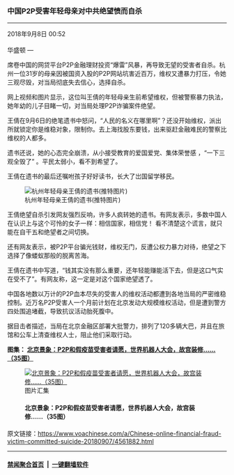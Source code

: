 ### 中国P2P受害年轻母亲对中共绝望愤而自杀 
------------------------

<div class="published">
 <span class="date" title="中国时间">
  <time datetime="2018-09-08T00:52:27+08:00">
   2018年9月8日 00:52
  </time>
 </span>
</div>
<br/>
<div class="wsw">
 <span class="dateline">
  华盛顿 —
 </span>
 <p>
  席卷中国的网贷平台P2P金融理财投资“爆雷”风暴，再导致无望的受害者自杀。杭州一位31岁的母亲因被国资入股的P2P网站坑害近百万，维权又遭暴力打压，令她三观尽毁，对当局彻底失去信心，选择自杀。
 </p>
 <p>
  网上视频和图片显示，这位叫王倩的年轻母亲生前希望维权，但被警察暴力执法，她年幼的儿子目睹一切，对当局处理P2P诈骗案件绝望。
 </p>
 <p>
  王倩在9月6日的绝笔遗书中怒问，“人民的名义在哪里啊”？还没开始维权，派出所就锁定你是维稳对象，限制你。去上海找股东要钱，出来驱赶金融难民的警察比维权的人都多。
 </p>
 <p>
  遗书还说，她的心态完全崩溃，从小接受教育的爱国爱党、集体荣誉感 ，“一下三观全毁了” 。平民太弱小，看不到希望了。
 </p>
 <p>
  王倩在遗书的最后还嘱咐孩子好好读书，长大了岀国留学移民。
 </p>
 <div class="wsw__embed">
  <figure class="media-image js-media-expand">
   <div class="img-wrap">
    <div class="thumb">
     <img alt="杭州年轻母亲王倩的遗书(推特图片)" src="https://gdb.voanews.com/248C3519-109E-4149-BDB6-93108CE06336_w250_r0_s.jpg"/>
    </div>
    <span class="ico ico-fullscreen ico--media-expand ico--rounded">
    </span>
   </div>
   <figcaption>
    <span class="caption">
     杭州年轻母亲王倩的遗书(推特图片)
    </span>
   </figcaption>
  </figure>
 </div>
 <p>
  王倩绝望自杀引发网友强烈反响，许多人疯转她的遗书。有网友表示，多数中国人在认识上与这个可怜的女子一样：相信国家，相信党！ 看不清楚这个谎言，就只能在自干五和绝望者之间切换。
 </p>
 <p>
  还有网友表示，被P2P平台骗光钱财，维权无门，反遭公权力暴力对待，绝望之下选择了像蝼蚁那般的脱离苦海。
 </p>
 <p>
  王倩在遗书中写道，“钱其实没有那么重要，还年轻能赚能活下去，但是这口气实在受不了”。有网友称，这一定是对这个国家绝望透了。
 </p>
 <p>
  中国各地数以万计的P2P血本尽失的受害人的维权活动都遭到各地当局的严密维稳控制。近万名P2P受害人一个月前计划在北京发动大规模维权活动，但是遭到警方四处围追堵截，导致抗议活动胎死腹中。
 </p>
 <p>
  据目击者描述，当局在北京金融区部署大批警力，排列了120多辆大巴，并且在旅馆和公车上清查维权人士，阻止他们采取行动。
 </p>
 <div class="clear">
 </div>
 <div class="wsw__embed">
  <div class="infgraphicsAttach">
   <script type="text/javascript">
   </script>
   <div class="snippetLoading twitterSnippet">
   </div>
   <script type="text/javascript">
   </script>
  </div>
 </div>
 <p>
  <strong>
   图集：
   <a class="wsw__a" href="https://www.voachinese.com/a/4508875.html">
    北京景象：P2P和假疫苗受害者请愿，世界机器人大会，故宫装修……（35图）
   </a>
  </strong>
 </p>
 <div class="wsw__embed">
  <figure class="media-gallery-embed overlay-wrap js-media-expand" data-lbox-gallery="true" data-lbox-gallery-url="/a/4508875.html">
   <a href="https://www.voachinese.com/a/4508875.html" title="北京景象：P2P和假疫苗受害者请愿，世界机器人大会，故宫装修……（35图）">
    <div class="img-wrap">
     <div class="thumb thumb16_9">
      <img alt="北京景象：P2P和假疫苗受害者请愿，世界机器人大会，故宫装修……（35图）" src="https://gdb.voanews.com/9B7A5AAE-7E1F-4FEC-9C78-26B5B85F37F4_w250_r1_s.jpg"/>
     </div>
     <span class="ico ico-gallery ico--media-type ico--xl">
     </span>
     <span class="ico ico-gallery ico--media-expand ico--rounded">
     </span>
    </div>
   </a>
   <figcaption class="d-flex flex-wrap overlay-content">
    <span class="label label--media label--inverted m-l-sm">
     图片汇集
    </span>
    <h4 class="title title--media title--inverted m-l-sm">
     北京景象：P2P和假疫苗受害者请愿，世界机器人大会，故宫装修……（35图）
    </h4>
   </figcaption>
   <div>
    <div data-lbox-gallery-item-src="https://gdb.voanews.com/9B7A5AAE-7E1F-4FEC-9C78-26B5B85F37F4_w1024_q10_s.jpg" data-lbox-gallery-item-title="2018年8月27日，P2P投资计划的受害人在北京东城区公安分局前面请愿，一名男子拿着带有P2P贷方徽标的袋子。">
    </div>
    <div data-lbox-gallery-item-src="https://gdb.voanews.com/C10A56DF-2BE9-4AE0-9DC2-B1F6A88BCA76_w1024_q10_s.jpg" data-lbox-gallery-item-title="2018年8月27日，P2P投资计划的受害人在北京东城区公安分局前面请愿。">
    </div>
    <div data-lbox-gallery-item-src="https://gdb.voanews.com/A71FEF6A-5E9C-4E70-B0EF-57D0B02C4552_w1024_q10_s.jpg" data-lbox-gallery-item-title="当局在北京金融区封锁街道，阻挡受害于P2P集资的金融难民。">
    </div>
    <div data-lbox-gallery-item-src="https://gdb.voanews.com/501C35CD-8DE0-4B0F-A257-D8A4653D944D_w1024_q10_s.jpg" data-lbox-gallery-item-title="2018年7月30日，几十位假疫苗受害儿童家长在中国国家卫生健康委员会前举横幅抗议（推特图片）。 中国20多万个孩子的家长对他们的孩子接种了长春长生生物科技有限责任公司（简称长生生物）生产的百白破疫苗而感到忧心忡忡。">
    </div>
    <div data-lbox-gallery-item-src="https://gdb.voanews.com/BC8847C3-95A7-4248-980E-98EE8CD77D6B_w1024_q10_s.jpg" data-lbox-gallery-item-title="2018年8月17日，在北京举行的世界机器人大会（WRC）上，一个女孩在孙悟空机器人前摆姿势留影。2018世界机器人大会8月15日到19日在北京举行。大会包括四部分：论坛、博览会、大赛、地面无人系统活动。">
    </div>
    <div data-lbox-gallery-item-src="https://gdb.voanews.com/6F5A10CC-6CB4-4758-9B26-E3E949065F3C_w1024_q10_s.jpg" data-lbox-gallery-item-title="2018年8月2日，北京紫禁城的一个角楼被覆盖，故宫正在从事大型翻新工程">
    </div>
    <div data-lbox-gallery-item-src="https://gdb.voanews.com/46541694-3FE9-45C7-BC84-560752A87E5B_w1024_q10_s.jpg" data-lbox-gallery-item-title="2018年8月22日，北京，两名餐馆工作人员坐在路边的石墩上。他们身后是关于马克思和恩格斯的宣传画。">
    </div>
    <div data-lbox-gallery-item-src="https://gdb.voanews.com/749FCD31-E7F4-4244-B4E1-7C37742FF9DF_w1024_q10_s.jpg" data-lbox-gallery-item-title="2018年8月17日，人们在北京火车站外的广场等火车时，在地上睡觉。">
    </div>
    <div data-lbox-gallery-item-src="https://gdb.voanews.com/0D19627B-1341-449A-B62C-358FE8F9EB3E_w1024_q10_s.jpg" data-lbox-gallery-item-title="2018年8月17日，人们在北京火车站外的广场等火车时，席地而卧，睡在地上。">
    </div>
    <div data-lbox-gallery-item-src="https://gdb.voanews.com/D77C91E7-C286-4784-BE92-877D556D2A61_w1024_q10_s.jpg" data-lbox-gallery-item-title="2018年8月15日，在北京举行的世界机器人大会上，一队参赛学生改进他们的机器人。">
    </div>
    <div data-lbox-gallery-item-src="https://gdb.voanews.com/F82F1EA2-072E-4175-A54E-2DE664E3DA0C_w1024_q10_s.jpg" data-lbox-gallery-item-title="2018年8月15日，在北京举行的世界机器人大会上展览的欢颜自动化设备公司制造的工业机器人，有人在旁边使用智能手机。">
    </div>
    <div data-lbox-gallery-item-src="https://gdb.voanews.com/6838C797-D464-4A10-9727-21B65C925432_w1024_q10_s.jpg" data-lbox-gallery-item-title="2018年8月15日，在北京举行的世界机器人大会上，姚明机器人投篮。">
    </div>
    <div data-lbox-gallery-item-src="https://gdb.voanews.com/D5A0A245-1A2A-46BA-9C63-BAD2C9AC2A6B_w1024_q10_s.jpg" data-lbox-gallery-item-title="2018年8月15日，在北京举行的世界机器人大会（WRC）上，一个女孩观看机器鱼游泳。">
    </div>
    <div data-lbox-gallery-item-src="https://gdb.voanews.com/4B0F428A-8645-4260-B992-53CAD55AE5BA_w1024_q10_s.jpg" data-lbox-gallery-item-title="2018年8月17日，在北京举行的世界机器人大会（WRC）上，一个女士触摸机器人。美国未来学家雷&amp;middot;库兹维尔预言，人工智能既会超过人类智能，又能和人类紧密结合，形成人机系统，在&amp;ldquo;本世纪40年代中期，这种人机融合的奇点时刻就会来临&amp;rdquo;。">
    </div>
    <div data-lbox-gallery-item-src="https://gdb.voanews.com/F77D2675-AA10-489D-9034-5D4C2D83DEF1_w1024_q10_s.jpg" data-lbox-gallery-item-title="人们走近北京中央商务区的中央电视台（CCTV）大楼附近（2018年8月16日）。">
    </div>
    <div data-lbox-gallery-item-src="https://gdb.voanews.com/DDC77848-7EAE-45C8-852B-5C9FEDC9BE40_w1024_q10_s.jpg" data-lbox-gallery-item-title="股民在北京一个经纪公司观看股票价格时聊天（2018年8月16日）。8月17日晚，中国证监会照例核发了IPO批文，批准两家公司融资10亿。有些业内人士称，中国股市恐慌蔓延，证监会仍照发IPO批文，是在落井下石。但是中国官媒说，中国经济稳中向好，上市公司业绩稳步增长，股市估值水平处于历史低位。">
    </div>
    <div data-lbox-gallery-item-src="https://gdb.voanews.com/07133857-41E8-4985-8B20-6328362523CC_w1024_q10_s.jpg" data-lbox-gallery-item-title='在谷歌公司的北京办公室外面，有谷歌的品牌标识（2018年8月8日）。8月1日美国网络杂志《拦截 The Intercept》说，歌试图重返中国，为此量身定制搜索引擎，过滤政治敏感内容，将&amp;ldquo;人权&amp;rdquo;&amp;ldquo;民主&amp;rdquo;&amp;ldquo;宗教&amp;rdquo;与&amp;ldquo;和平抗议&amp;rdquo;等关键词列入黑名单，在搜索结果中不显示被中国政府封禁的网站。&lt;span style="font-size: 1em;"&gt;中国官方媒体报道，&amp;ldquo;相关部门&amp;rdquo;否认谷歌正准备重回中国市场。&lt;/span&gt;&lt;span style="font-size: 1em;"&gt;谷歌也拒绝承认有重返中国的计划，表示&lt;/span&gt;&lt;span style="font-size: 1em;"&gt;不会对有关未来计划的推测加以评论。&lt;/span&gt;'>
    </div>
    <div data-lbox-gallery-item-src="https://gdb.voanews.com/455FEA00-BBE2-47EC-B92E-DDB0A96BFDB1_w1024_q10_s.jpg" data-lbox-gallery-item-title="人们在中国北京的美国大使馆外排队等候（2018年7月26日）。美联社在图片说明中援引美国国土安全部的消息说，70多万应该在2016年10月到2017年9月离境的外国人在签证到期后滞留美国。美联社电讯说，在此期间签证到期不离开美国的70万零1900人只包括乘飞机或船只抵达美国的人，不包括从陆地进入美国的人，因此签证逾期滞留的人数实际更多。这些滞留美国的人中外国学生和访问学者占4.2%。据估计，目前非法居留美国的1100万人中有40%是签证到期后滞留不走。">
    </div>
    <div data-lbox-gallery-item-src="https://gdb.voanews.com/DDBB9B0D-BF35-4072-A004-352C0BB66AA7_w1024_q10_s.jpg" data-lbox-gallery-item-title="美国联合航空公司的波音777飞机2018年7月25日在北京机场等候起飞。 7月25日是中国要求外国航空公司去除台湾国家称谓的最后期限。美国三大航空公司在网站上以&amp;ldquo;台北&amp;rdquo;取代了&amp;ldquo;台北-台湾&amp;rdquo;。中国政府称此为&amp;ldquo;积极进展&amp;rdquo;，&amp;ldquo;给予肯定&amp;rdquo;。今年早些时候，中国民航局要求外国航空公司在表述台湾的机场时要冠以&amp;ldquo;中国&amp;rdquo;字样。但在美国东部时间2018年8月9日，美国联合航空公司的网站在列出台北机场时没有称其为中国台北机场。该网站在单列中国各地机场时也没有列出台湾的任何机场。 白宫曾公开强烈反对北京对外国航空公司的这一要求，称之威为奥威尔式的胡言乱语。">
    </div>
    <div data-lbox-gallery-item-src="https://gdb.voanews.com/C8BFB019-6F39-4DF4-818D-64F06400AAFD_w1024_q10_s.jpg" data-lbox-gallery-item-title="中国外交部长王毅与英国外交大臣杰里米&amp;middot;亨特于2018年7月30日在北京钓鱼台国宾馆举行联合记者招待会。王毅表示，中国在与美国就贸易摩擦的对话上依旧大门敞开，中国不希望打贸易战。评论人士胡平认为，这说明中国发现，想离间美国与欧盟不可能，它也担心美欧日结成一体，架空世贸组织，所以表示愿意与美国重新谈判。">
    </div>
    <div data-lbox-gallery-item-src="https://gdb.voanews.com/26398956-2A04-42B5-A0C9-AB7386E6737A_w1024_q10_s.jpg" data-lbox-gallery-item-title="在北京访问的英国新任外交大臣杰里米&amp;middot;亨特2018年7月30日在英国驻华大使吴百纳陪同下会见2015年709抓捕案的律师和家属，了解709维权律师被抓捕及家人的遭遇。左起：709案第一位被抓律师王宇，被抓律师余文生的妻子许艳，英国驻华使馆大使吴百纳（Barbara Woodward），英国新任外交大臣杰里米&amp;middot;亨特，被抓律师王全璋的妻子李文足、被抓律师李和平的妻子王峭岭（推特图片）。李文足在推特上写道：&amp;ldquo;我向部长、大使详细介绍了王全璋被失踪三年的情况和最近的新情况。部长先生对我们的遭遇表示了真切的关注。我们也向部长和大使表达了我们诚挚的感谢，感谢英国政府对709案件高度、持续的关注；感谢英国政府对中国人权的关注。&amp;rdquo;">
    </div>
    <div data-lbox-gallery-item-src="https://gdb.voanews.com/F893AF9E-BCA3-4A3C-8C83-5BC84BEF519F_w1024_q10_s.jpg" data-lbox-gallery-item-title="在北京的中国银监会附近，警察对中国P2P网络理财民间集资受害者讲话，旁边是保安人员（2018年8月6日）。受害者从中国各地到北京请愿维权。">
    </div>
    <div data-lbox-gallery-item-src="https://gdb.voanews.com/C3782492-6120-42B8-ADBD-7091C33B736B_w1024_q10_s.jpg" data-lbox-gallery-item-title="中国P2P网络理财民间集资受害者在北京被警察和保安人员带出公园，送上大巴拉走（2018年8月6日）。受害者从中国各地到北京请愿维权。当局出动上千警力和上百大巴，严阵以待。">
    </div>
    <div data-lbox-gallery-item-src="https://gdb.voanews.com/90280911-4258-421F-B32B-96DB4F5C93AD_w1024_q10_s.jpg" data-lbox-gallery-item-title="在北京的中国银监会入口处，保安人员聚集。中国网贷平台集资受害者准备到这里请愿。当局严阵以待（2018年8月6日）。">
    </div>
    <div data-lbox-gallery-item-src="https://gdb.voanews.com/E75DABBE-B103-4F48-98D7-E9DF389F8A81_w1024_q10_s.jpg" data-lbox-gallery-item-title="在北京的中国银监会入口处，保安人员巡逻，一位警察对摄影者摆出姿势，似乎示意不让拍照。中国网贷平台集资受害者准备到这里请愿。当局严阵以待（2018年8月6日）。">
    </div>
    <div data-lbox-gallery-item-src="https://gdb.voanews.com/1331CDD4-5AB0-462F-8A58-A334553EA1AC_w1024_q10_s.jpg" data-lbox-gallery-item-title="北京一家医院张贴的狂犬病疫苗信息，有医护人员走过（2018年7月23日）。中国长春长生生物公司被勒令停止生产并从市场上收回疫苗。此前，中国国家药监局查出这家公司伪造生产和质检记录。相关新闻在社交媒体上引发批评声浪。长生生物公司去年就因为被发现一批疫苗不达标而被勒令停止生产这些疫苗。中国过去10年中出现了一系列伪劣食品和药物，政府一直努力在国内和国外重振人们对中国食品和药物的信心。最恶劣的一次食品伪劣事件发生在2008年。有30万儿童在食用三聚氰胺毒奶粉后生病，其中六人死亡。">
    </div>
    <div data-lbox-gallery-item-src="https://gdb.voanews.com/BE2F62D8-7387-4EC7-BA52-D8550D77D3FC_w1024_q10_s.png" data-lbox-gallery-item-title="北京地区约五十家家庭教会不满当局频繁骚扰和打压，公开发表联合声明。声明强调教友的&amp;ldquo;爱国热情&amp;rdquo;，指出&amp;ldquo;信徒的正常信仰生活被侵犯和拦阻，严重伤害了信教群众的情感和爱国热情，造成社会矛盾，并且有愈演愈烈之势&amp;rdquo;。声明援引中国宪法第三十六条称公民有宗教信仰自由，并且援引官方说法，指出&amp;ldquo;2016 年全国宗教工作会议提出，信教群众不是党和群众的对立面，更不是社会主义建设事业的阻力和障碍，信教群众是中国特色社会主义的建设力量、依靠力量&amp;rdquo;。有分析认为，中国家庭教会人员年轻化、以及现代通讯传播手段，使他们不同于老一代信徒，抗争方式渐趋主动，而且拿起法律武器。&lt;br /&gt;
&amp;nbsp;">
    </div>
    <div data-lbox-gallery-item-src="https://gdb.voanews.com/5F5BF398-BA60-45CF-95AB-6EBCAFD7B3F5_w1024_q10_s.jpg" data-lbox-gallery-item-title="一个北京小女孩在暑热天里玩水冲凉（2017年7月12日）。美国麻省理工学院主导的一项科学研究表示，地球上人口最密集的地区之一中国华北平原，在本世纪末前可能受到最致命的热浪袭击。这项研究显示，除非碳排放量大幅减少，否则气候变化带来的潮湿热浪将导致华北平原，包括北京，可能在2070年前接近于&amp;ldquo;不宜居住地区&amp;rdquo;。&lt;br /&gt;
&amp;nbsp;">
    </div>
    <div data-lbox-gallery-item-src="https://gdb.voanews.com/5BEFDE8B-8EDB-4523-BB80-66729517037D_w1024_q10_s.jpg" data-lbox-gallery-item-title="游客在北京参观长城（2013年5月4日）。住房短租网站平台爱彼迎（Airbnb）2018年8月7日取消了一场比赛，该网站本来计划从11个国家选取8人在北京延庆的长城上过夜，但有些人担心这会损坏古迹。爱彼迎曾经回应说该活动得到当地政府和市区两级旅游部门的支持。但8月6日，延庆区委宣传部的微博否认此说，比哦啊是不支持此举。">
    </div>
    <div data-lbox-gallery-item-src="https://gdb.voanews.com/C554479B-3588-417D-9898-C7DB315E319D_w1024_q10_s.jpg" data-lbox-gallery-item-title="北京市中心的故宫，或者叫紫禁城，大规模装修，工人用汽车搬运旧砖（2018年7月31日）。">
    </div>
    <div data-lbox-gallery-item-src="https://gdb.voanews.com/9335A461-9082-4695-A56B-120A88BA376F_w1024_q10_s.jpg" data-lbox-gallery-item-title="众多游客参观北京市中心的故宫，或者叫紫禁城（2018年7月31日）。笔者用谷歌检索&amp;ldquo;故宫人满为患&amp;rdquo;，谷歌显示有4590个结果。2017年8月，故宫博物院院长单霁翔表示，&amp;ldquo;故宫是世界上唯一一座年接待观众数量超过一千万的博物馆&amp;rdquo;，2012年故宫参观人数曾达到历史最高峰的1534万人次；&amp;ldquo;观众无限制的增加，文物和古建筑群都难以承受。&amp;rdquo;">
    </div>
    <div data-lbox-gallery-item-src="https://gdb.voanews.com/1B1C9F40-43D7-4D99-A940-FE45E6844AEC_w1024_q10_s.jpg" data-lbox-gallery-item-title="2018年7月30日，北京，一架起重机吊起一架坠落的直升机。直升机坠落在朝阳区奶子房村奶东休闲广场东侧，据悉除了驾驶员受了轻伤之外没有人员伤亡。&amp;nbsp;">
    </div>
    <div data-lbox-gallery-item-src="https://gdb.voanews.com/6FB19395-0556-426E-B48E-0518B8F9F007_w1024_q10_s.jpg" data-lbox-gallery-item-title="人们在中国北京的美国大使馆外排队等候（2018年7月26日）。当天美国使馆大院外发生爆炸后，签证服务一度中断，然后恢复。">
    </div>
    <div data-lbox-gallery-item-src="https://gdb.voanews.com/A0ACB6B1-AA84-486B-B2F1-3851219FD821_w1024_q10_s.jpg" data-lbox-gallery-item-title="2018年7月26日，中国官方人员试图阻止记者在美国驻北京大使馆附近的爆炸现场拍摄。">
    </div>
    <div data-lbox-gallery-item-src="https://gdb.voanews.com/10E37C35-5588-4E95-A7EA-91C36BBE5AF6_w1024_q10_s.jpg" data-lbox-gallery-item-title="2018年7月27日，一名送水员在北京的一条小巷里收集空瓶。">
    </div>
   </div>
  </figure>
 </div>
 <p>
 </p>
</div>

原文链接：https://www.voachinese.com/a/Chinese-online-financial-fraud-victim-committed-suicide-20180907/4561882.html


------------------------
#### [禁闻聚合首页](https://github.com/gfw-breaker/banned-news/blob/master/README.md) &nbsp;|&nbsp;  [一键翻墙软件](https://github.com/gfw-breaker/nogfw/blob/master/README.md)